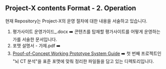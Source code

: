 ## Project-X contents Format - 2. Operation</br>

현재 Repository는 Project-X의 운영 절차에 대한 내용을 서술하고 있습니다. 
1. 평가사이트 운영가이드_.docx ➡️ 콘텐츠를 탑재할 평가사이트를 어떻게 운영하는가를 서술한 문서입니다.
2. 포맷 설명서 - 가제.pdf      ➡️ 
3. [Proof-of-Concept Working Prototype System Guide](https://docs.google.com/document/d/1biuLAkXN41318nWG6743aHaLxc6gWDnwEqK2g2Slf50/edit?usp=sharing)     ➡️ 첫 번째 프로젝트인 "뇌 CT 분석"을 표준 포맷에 맞춰 정리한 파일들을 담고 있는 디렉토리입니다.
